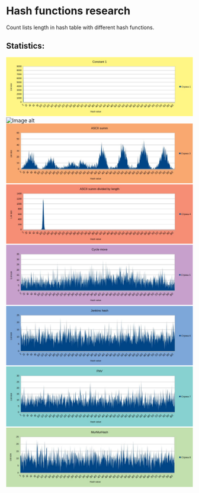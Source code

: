 Hash functions research
=======================
Count lists length in hash table with different hash functions.

Statistics:
-----------
![Image alt](https://github.com/egor79k/C/blob/master/Hash_table_class/HFs_research/Images/Constant_1.jpg "Constant 1")
![Image alt](https://github.com/egor79k/C/blob/master/Hash_table_class/HFs_research/Images/String_len.jpg "String length")
![Image alt](https://github.com/egor79k/C/blob/master/Hash_table_class/HFs_research/Images/ASCII_summ.jpg "ASCII summ")
![Image alt](https://github.com/egor79k/C/blob/master/Hash_table_class/HFs_research/Images/ASCII_div_len.jpg "ASCII summ divided by string length")
![Image alt](https://github.com/egor79k/C/blob/master/Hash_table_class/HFs_research/Images/Cycle_move.jpg "Cycle move")
![Image alt](https://github.com/egor79k/C/blob/master/Hash_table_class/HFs_research/Images/Jenkins_hash.jpg "Jenkins hash")
![Image alt](https://github.com/egor79k/C/blob/master/Hash_table_class/HFs_research/Images/FNV.jpg "FNV")
![Image alt](https://github.com/egor79k/C/blob/master/Hash_table_class/HFs_research/Images/MurMurHash.jpg "MurMurHash")